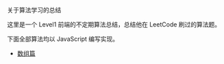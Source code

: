 关于算法学习的总结

这里是一个 Level1 前端的不定期算法总结，总结他在 LeetCode 刷过的算法题。

下面全部算法均以 JavaScript 编写实现。


- [数组篇](./md/array.md)